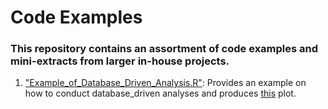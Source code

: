 # Code Examples

### This repository contains an assortment of code examples and mini-extracts from larger in-house projects.

1. ["Example_of_Database_Driven_Analysis.R"](https://github.com/rasiimwe/Code_Examples/blob/main/Example_of_Database_Driven_Analysis.R): Provides an example on how to conduct database_driven analyses and produces [this](https://github.com/rasiimwe/Code_Examples/blob/main/oncoplot_funccall.pdf) plot.
